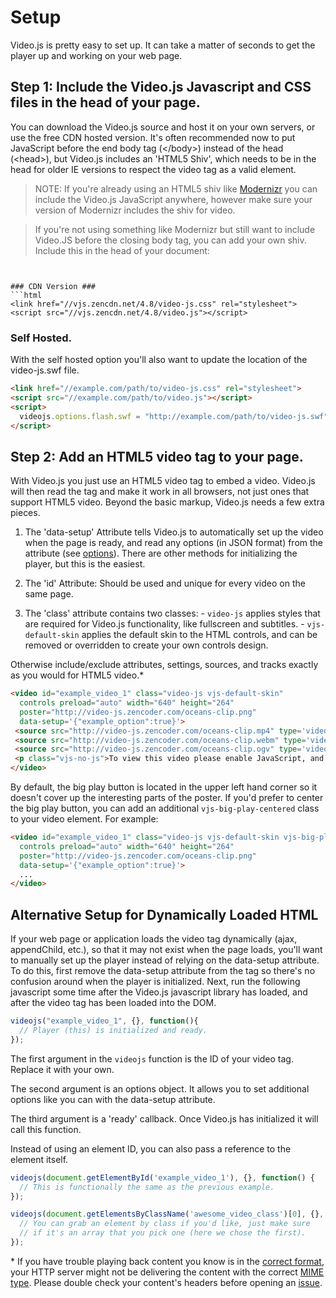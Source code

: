 Setup
=====

Video.js is pretty easy to set up. It can take a matter of seconds to get the player up and working on your web page.

Step 1: Include the Video.js Javascript and CSS files in the head of your page.
------------------------------------------------------------------------------

You can download the Video.js source and host it on your own servers, or use the free CDN hosted version. It's often recommended now to put JavaScript before the end body tag (&lt;/body>) instead of the head (&lt;head>), but Video.js includes an 'HTML5 Shiv', which needs to be in the head for older IE versions to respect the video tag as a valid element.

> NOTE: If you're already using an HTML5 shiv like [Modernizr](http://modernizr.com/) you can include the Video.js JavaScript anywhere, however make sure your version of Modernizr includes the shiv for video.

> If you're not using something like Modernizr but still want to include Video.JS before the closing body tag, you can add your own shiv. Include this in the head of your document:

> ```html
<script type="text/javascript">
  document.createElement('video');document.createElement('audio');document.createElement('track');
</script>
```

### CDN Version ###
```html
<link href="//vjs.zencdn.net/4.8/video-js.css" rel="stylesheet">
<script src="//vjs.zencdn.net/4.8/video.js"></script>
```

### Self Hosted. ###
With the self hosted option you'll also want to update the location of the video-js.swf file.
```html
<link href="//example.com/path/to/video-js.css" rel="stylesheet">
<script src="//example.com/path/to/video.js"></script>
<script>
  videojs.options.flash.swf = "http://example.com/path/to/video-js.swf"
</script>
```


Step 2: Add an HTML5 video tag to your page.
--------------------------------------------
With Video.js you just use an HTML5 video tag to embed a video. Video.js will then read the tag and make it work in all browsers, not just ones that support HTML5 video. Beyond the basic markup, Video.js needs a few extra pieces.

  1. The 'data-setup' Attribute tells Video.js to automatically set up the video when the page is ready, and read any options (in JSON format) from the attribute (see [options](options.md)). There are other methods for initializing the player, but this is the easiest.

  2. The 'id' Attribute: Should be used and unique for every video on the same page.

  3. The 'class' attribute contains two classes:
    - `video-js` applies styles that are required for Video.js functionality, like fullscreen and subtitles.
    - `vjs-default-skin` applies the default skin to the HTML controls, and can be removed or overridden to create your own controls design.

Otherwise include/exclude attributes, settings, sources, and tracks exactly as you would for HTML5 video.*
```html
<video id="example_video_1" class="video-js vjs-default-skin"
  controls preload="auto" width="640" height="264"
  poster="http://video-js.zencoder.com/oceans-clip.png"
  data-setup='{"example_option":true}'>
 <source src="http://video-js.zencoder.com/oceans-clip.mp4" type='video/mp4' />
 <source src="http://video-js.zencoder.com/oceans-clip.webm" type='video/webm' />
 <source src="http://video-js.zencoder.com/oceans-clip.ogv" type='video/ogg' />
 <p class="vjs-no-js">To view this video please enable JavaScript, and consider upgrading to a web browser that <a href="http://videojs.com/html5-video-support/" target="_blank">supports HTML5 video</a></p>
</video>
```

By default, the big play button is located in the upper left hand corner so it doesn't cover up the interesting parts of the poster. If you'd prefer to center the big play button, you can add an additional `vjs-big-play-centered` class to your video element. For example:

```html
<video id="example_video_1" class="video-js vjs-default-skin vjs-big-play-centered"
  controls preload="auto" width="640" height="264"
  poster="http://video-js.zencoder.com/oceans-clip.png"
  data-setup='{"example_option":true}'>
  ...
</video>
```

Alternative Setup for Dynamically Loaded HTML
---------------------------------------------
If your web page or application loads the video tag dynamically (ajax, appendChild, etc.), so that it may not exist when the page loads, you'll want to manually set up the player instead of relying on the data-setup attribute. To do this, first remove the data-setup attribute from the tag so there's no confusion around when the player is initialized. Next, run the following javascript some time after the Video.js javascript library has loaded, and after the video tag has been loaded into the DOM.
```js
videojs("example_video_1", {}, function(){
  // Player (this) is initialized and ready.
});
```

The first argument in the `videojs` function is the ID of your video tag. Replace it with your own.

The second argument is an options object. It allows you to set additional options like you can with the data-setup attribute.

The third argument is a 'ready' callback. Once Video.js has initialized it will call this function.

Instead of using an element ID, you can also pass a reference to the element itself.

```js
videojs(document.getElementById('example_video_1'), {}, function() {
  // This is functionally the same as the previous example.
});
```

```js
videojs(document.getElementsByClassName('awesome_video_class')[0], {}, function() {
  // You can grab an element by class if you'd like, just make sure
  // if it's an array that you pick one (here we chose the first).
});
```

\* If you have trouble playing back content you know is in the [correct format](http://blog.zencoder.com/2013/09/13/what-formats-do-i-need-for-html5-video/), your HTTP server might not be delivering the content with the correct [MIME type](http://en.wikipedia.org/wiki/Internet_media_type#Type_video). Please double check your content's headers before opening an [issue](https://github.com/videojs/video.js/blob/master/CONTRIBUTING.md).
